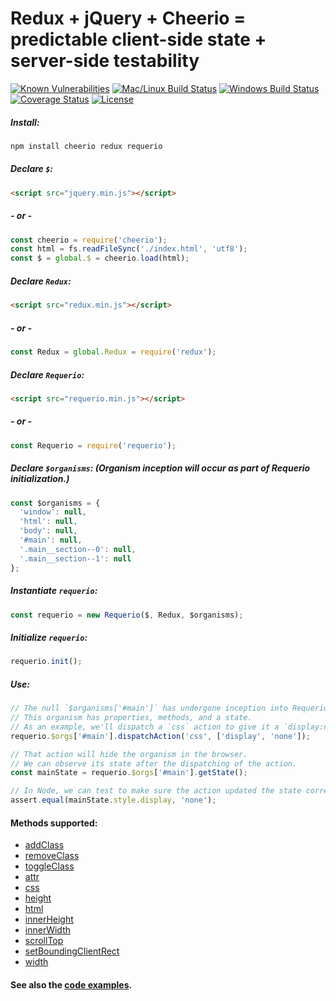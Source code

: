 # Redux + jQuery + Cheerio = predictable client-side state + server-side testability

[![Known Vulnerabilities][snyk-image]][snyk-url]
[![Mac/Linux Build Status][travis-image]][travis-url]
[![Windows Build Status][appveyor-image]][appveyor-url]
[![Coverage Status][coveralls-image]][coveralls-url]
[![License][license-image]][license-url]

##### Install:

```bash
npm install cheerio redux requerio
```

##### Declare `$`:

```html
<script src="jquery.min.js"></script>
```

##### - or -

```javascript
const cheerio = require('cheerio');
const html = fs.readFileSync('./index.html', 'utf8');
const $ = global.$ = cheerio.load(html);
```

##### Declare `Redux`:

```html
<script src="redux.min.js"></script>
```

##### - or -

```javascript
const Redux = global.Redux = require('redux');
```

##### Declare `Requerio`:

```html
<script src="requerio.min.js"></script>
```

##### - or -

```javascript
const Requerio = require('requerio');
```

##### Declare `$organisms`: (Organism inception will occur as part of Requerio initialization.)

```javascript
const $organisms = {
  'window': null,
  'html': null,
  'body': null,
  '#main': null,
  '.main__section--0': null,
  '.main__section--1': null
};
```

##### Instantiate `requerio`:

```javascript
const requerio = new Requerio($, Redux, $organisms);
```

##### Initialize `requerio`:

```javascript
requerio.init();
```

##### Use:

```javascript
// The null `$organisms['#main']` has undergone inception into Requerio organism `requerio.$org['#main']`
// This organism has properties, methods, and a state.
// As an example, we'll dispatch a `css` action to give it a `display:none` style property.
requerio.$orgs['#main'].dispatchAction('css', ['display', 'none']);

// That action will hide the organism in the browser.
// We can observe its state after the dispatching of the action.
const mainState = requerio.$orgs['#main'].getState();

// In Node, we can test to make sure the action updated the state correctly.
assert.equal(mainState.style.display, 'none');
```

#### Methods supported:

* [addClass](docs/README.md#addclassclasses)
* [removeClass](docs/README.md#removeclassclasses)
* [toggleClass](docs/README.md#toggleclassclasses-switch)
* [attr](docs/README.md#attrattributename-value)
* [css](docs/README.md#csspropertyname-value)
* [height](docs/README.md#heightvalue)
* [html](docs/README.md#htmlhtmlstring)
* [innerHeight](docs/README.md#innerheightvalue)
* [innerWidth](docs/README.md#innerwidthvalue)
* [scrollTop](docs/README.md#scrolltopvalue)
* [setBoundingClientRect](docs/README.md#setboundingclientrectboundingclientrect)
* [width](docs/README.md#widthvalue)

#### See also the <a href="https://github.com/electric-eloquence/requerio/tree/master/examples" target="_blank">code examples</a>.

[snyk-image]: https://snyk.io/test/github/electric-eloquence/requerio/master/badge.svg
[snyk-url]: https://snyk.io/test/github/electric-eloquence/requerio/master

[travis-image]: https://img.shields.io/travis/electric-eloquence/requerio.svg?label=mac%20%26%20linux
[travis-url]: https://travis-ci.org/electric-eloquence/requerio

[appveyor-image]: https://img.shields.io/appveyor/ci/e2tha-e/requerio.svg?label=windows
[appveyor-url]: https://ci.appveyor.com/project/e2tha-e/requerio

[coveralls-image]: https://img.shields.io/coveralls/electric-eloquence/requerio/master.svg
[coveralls-url]: https://coveralls.io/r/electric-eloquence/requerio

[license-image]: https://img.shields.io/github/license/electric-eloquence/requerio.svg
[license-url]: https://raw.githubusercontent.com/electric-eloquence/requerio/master/LICENSE
